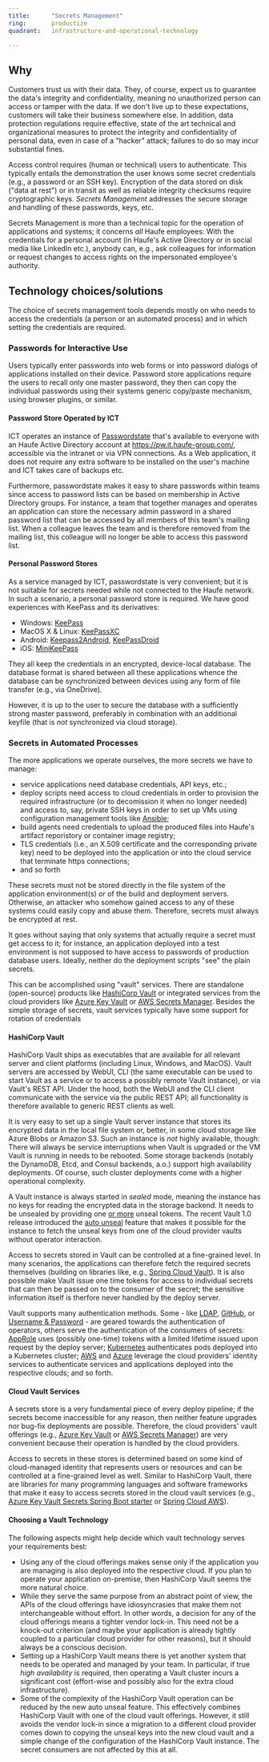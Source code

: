 ```yaml
---
title:      "Secrets Management"
ring:       productize
quadrant:   infrastructure-and-operational-technology

---
```


## Why ##

Customers trust us with their data. They, of course, expect us to guarantee the data's integrity and confidentiality, meaning no unauthorized person can access or tamper with the data. If we don't live up to these expectations, customers will take their business somewhere else. In addition, data protection regulations require effective, state of the art technical and organizational measures to protect the integrity and confidentiality of personal data, even in case of a "hacker" attack; failures to do so may incur substantial fines.

Access control requires (human or technical) users to authenticate. This typically entails the demonstration the user knows some secret credentials (e.g., a password or an SSH key). Encryption of the data stored on disk ("data at rest") or in transit as well as reliable integrity checksums require cryptographic keys. _Secrets Management_ addresses the secure storage and handling of these passwords, keys, etc.

Secrets Management is more than a technical topic for the operation of applications and systems; it concerns _all_ Haufe employees: With the credentials for a personal account (in Haufe's Active Directory or in social media like LinkedIn etc.), anybody can, e.g., ask colleagues for information or request changes to access rights on the impersonated employee's authority.

## Technology choices/solutions ##

The choice of secrets management tools depends mostly on who needs to access the credentials (a person or an automated process) and in which setting the credentials are required.

### Passwords for Interactive Use ###

Users typically enter passwords into web forms or into password dialogs of applications installed on their device. Password store applications require the users to recall only one master password, they then can copy the individual passwords using their systems generic copy/paste mechanism, using browser plugins, or similar.

#### Password Store Operated by ICT ####

ICT operates an instance of [Passwordstate](https://www.clickstudios.com.au/passwordstate.aspx) that's available to everyone with an Haufe Active Directory account at <https://pw.it.haufe-group.com/>, accessible via the intranet or via VPN connections. As a Web application, it does not require any extra software to be installed on the user's machine and ICT takes care of backups etc.

Furthermore, passwordstate makes it easy to share passwords within teams since access to password lists can be based on membership in Active Directory groups. For instance, a team that together manages and operates an application can store the necessary admin password in a shared password list that can be accessed by all members of this team's mailing list. When a colleague leaves the team and is therefore removed from the mailing list, this colleague will no longer be able to access this password list.

#### Personal Password Stores ####

As a service managed by ICT, passwordstate is very convenient; but it is not suitable for secrets needed while not connected to the Haufe network. In such a scenario, a personal password store is required. We have good experiences with KeePass and its derivatives:

* Windows: [KeePass](https://keepass.info/)
* MacOS X & Linux: [KeePassXC](https://keepassxc.org/)
* Android: [Keepass2Android](https://play.google.com/store/apps/details?id=keepass2android.keepass2android), [KeePassDroid](https://play.google.com/store/apps/details?id=com.android.keepass)
* iOS: [MiniKeePass](https://itunes.apple.com/app/id451661808)

They all keep the credentials in an encrypted, device-local database. The database format is shared between all these applications whence the database can be synchronized between devices using any form of file transfer (e.g., via OneDrive).

However, it is up to the user to secure the database with a sufficiently strong master password, preferably in combination with an additional keyfile (that is _not_ synchronized via cloud storage).

### Secrets in Automated Processes ###

The more applications we operate ourselves, the more secrets we have to manage:

* service applications need database credentials, API keys, etc.;
* deploy scripts need access to cloud credentials in order to provision the required infrastructure (or to decomission it when no longer needed) and access to, say, private SSH keys in order to set up VMs using configuration management tools like [Ansible](https://www.ansible.com/);
* build agents need credentials to upload the produced files into Haufe's artifact reporistory or container image registry;
* TLS credentials (i.e., an X.509 certificate and the corresponding private key) need to be deployed into the application or into the cloud service that terminate https connections;
* and so forth

These secrets must not be stored directly in the file system of the application environment(s) or of the build and deployment servers. Otherwise, an attacker who somehow gained access to any of these systems could easily copy and abuse them. Therefore, secrets must always be encrypted at rest.

It goes without saying that only systems that actually require a secret must get access to it; for instance, an application deployed into a test environment is not supposed to have access to passwords of production database users. Ideally, neither do the deployment scripts "see" the plain secrets.

This can be accomplished using "vault" services. There are standalone (open-source) products like [HashiCorp Vault](https://www.vaultproject.io/) or integrated services from the cloud providers like [Azure Key Vault](https://azure.microsoft.com/en-us/services/key-vault/) or [AWS Secrets Manager](https://docs.aws.amazon.com/secretsmanager/latest/userguide/intro.html). Besides the simple storage of secrets, vault services typically have some support for rotation of credentials

#### HashiCorp Vault ####

HashiCorp Vault ships as executables that are available for all relevant server and client platforms (including Linux, Windows, and MacOS). Vault servers are accessed by WebUI, CLI (the same executable can be used to start Vault as a service or to access a possibly remote Vault instance), or via Vault's REST API. Under the hood, both the WebUI and the CLI client communicate with the service via the public REST API; all functionality is therefore available to generic REST clients as well.

It is very easy to set up a single Vault server instance that stores its encrypted data in the local file system or, better, in some cloud storage like Azure Blobs or Amazon S3. Such an instance is _not_ highly available, though: There will always be service interruptions when Vault is upgraded or the VM Vault is running in needs to be rebooted. Some storage backends (notably the DynamoDB, Etcd, and Consul backends, a.o.) support high availability deployments. Of course, such cluster deployments come with a higher operational complexity.

A Vault instance is always started in _sealed_ mode, meaning the instance has no keys for reading the encrypted data in the storage backend. It needs to be unsealed by providing one [or more](https://en.wikipedia.org/wiki/Shamir%27s_Secret_Sharing) unseal tokens. The recent Vault 1.0 release introduced the [auto unseal](https://www.vaultproject.io/docs/configuration/seal/index.html) feature that makes it possible for the instance to fetch the unseal keys from one of the cloud provider vaults without operator interaction.

Access to secrets stored in Vault can be controlled at a fine-grained level. In many scenarios, the applications can therefore fetch the required secrets themselves (building on libraries like, e.g., [Spring Cloud Vault](https://cloud.spring.io/spring-cloud-vault/)). It is also possible make Vault issue one time tokens for access to individual secrets that can then be passed on to the consumer of the secret; the sensitive information itself is therfore never handled by the deploy server.

Vault supports many authentication methods. Some - like [LDAP](https://www.vaultproject.io/docs/auth/ldap.html), [GitHub](https://www.vaultproject.io/docs/auth/github.html), or [Username & Password](https://www.vaultproject.io/docs/auth/userpass.html) - are geared towards the authentication of operators, others serve the authentication of the consumers of secrets: [AppRole](https://www.vaultproject.io/docs/auth/approle.html) uses (possibly one-time) tokens with a limited lifetime issued upon request by the deploy server; [Kubernetes](https://www.vaultproject.io/docs/auth/kubernetes.html) authenticates pods deployed into a Kubernetes cluster; [AWS](https://www.vaultproject.io/docs/auth/aws.html) and [Azure](https://www.vaultproject.io/docs/auth/azure.html) leverage the cloud providers' identity services to authenticate services and applications deployed into the respective clouds; and so forth.

#### Cloud Vault Services ####

A secrets store is a very fundamental piece of every deploy pipeline; if the secrets become inaccessible for any reason, then neither feature upgrades nor bug-fix deployments are possible. Therefore, the cloud providers' vault offerings (e.g., [Azure Key Vault](https://azure.microsoft.com/en-us/services/key-vault/) or [AWS Secrets Manager](https://docs.aws.amazon.com/secretsmanager/latest/userguide/intro.html)) are very convenient because their operation is handled by the cloud providers.

Access to secrets in these stores is determined based on some kind of cloud-managed identity that represents users or resources and can be controlled at a fine-grained level as well. Similar to HashiCorp Vault, there are libraries for many programming languages and software frameworks that make it easy to access secrets stored in the cloud vault services (e.g., [Azure Key Vault Secrets Spring Boot starter](https://github.com/Microsoft/azure-spring-boot/tree/master/azure-spring-boot-starters/azure-keyvault-secrets-spring-boot-starter) or [Spring Cloud AWS](https://cloud.spring.io/spring-cloud-static/spring-cloud-aws/2.1.0.RC1/multi/multi__cloud_environment.html#_integrating_your_spring_cloud_application_with_the_aws_secrets_manager)).

#### Choosing a Vault Technology ####

The following aspects might help decide which vault technology serves your requirements best:

* Using any of the cloud offerings makes sense only if the application you are managing is also deployed into the respective cloud. If you plan to operate your application on-premise, then HashiCorp Vault seems the more natural choice.
* While they serve the same purpose from an abstract point of view, the APIs of the cloud offerings have idiosyncrasies that make them not interchangeable without effort. In other words, a decision for any of the cloud offerings means a tighter vendor lock-in. This need not be a knock-out criterion (and maybe your application is already tightly coupled to a particular cloud provider for other reasons), but it should always be a conscious decision.
* Setting up a HashiCorp Vault means there is yet another system that needs to be operated and managed by your team. In particular, if true _high availability_ is required, then operating a Vault cluster incurs a significant cost (effort-wise and possibly also for the extra cloud infrastructure).
* Some of the complexity of the HashiCorp Vault operation can be reduced by the new auto unseal feature. This effectively combines HashiCorp Vault with one of the cloud vault offerings. However, it still avoids the vendor lock-in since a migration to a different cloud provider comes down to copying the unseal keys into the new cloud vault and a simple change of the configuration of the HashiCorp Vault instance. The secret consumers are not affected by this at all.
